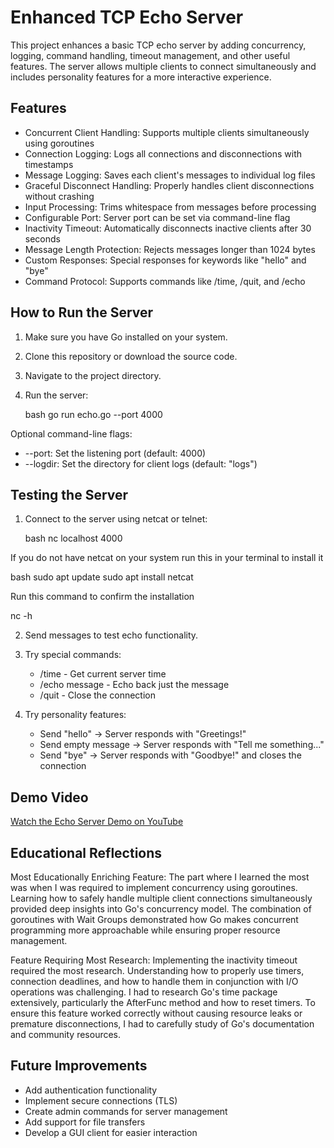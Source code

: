 # Enhanced TCP Echo Server

This project enhances a basic TCP echo server by adding concurrency, logging, command handling, timeout management, and other useful features. The server allows multiple clients to connect simultaneously and includes personality features for a more interactive experience.

## Features

- Concurrent Client Handling: Supports multiple clients simultaneously using goroutines  
- Connection Logging: Logs all connections and disconnections with timestamps  
- Message Logging: Saves each client's messages to individual log files  
- Graceful Disconnect Handling: Properly handles client disconnections without crashing  
- Input Processing: Trims whitespace from messages before processing  
- Configurable Port: Server port can be set via command-line flag  
- Inactivity Timeout: Automatically disconnects inactive clients after 30 seconds  
- Message Length Protection: Rejects messages longer than 1024 bytes  
- Custom Responses: Special responses for keywords like "hello" and "bye"  
- Command Protocol: Supports commands like /time, /quit, and /echo  

## How to Run the Server

1. Make sure you have Go installed on your system.  
2. Clone this repository or download the source code.  
3. Navigate to the project directory.  
4. Run the server:

   bash
   go run echo.go --port 4000

Optional command-line flags:  
- --port: Set the listening port (default: 4000)  
- --logdir: Set the directory for client logs (default: "logs")

## Testing the Server

1. Connect to the server using netcat or telnet:

   bash
   nc localhost 4000

  If you do not have netcat on your system run this in your terminal to install it
 
  bash
  sudo apt update
  sudo apt install netcat

  Run this command to confirm the installation

  nc -h


2. Send messages to test echo functionality.  

3. Try special commands:  
   - /time - Get current server time  
   - /echo message - Echo back just the message  
   - /quit - Close the connection  

4. Try personality features:  
   - Send "hello" → Server responds with "Greetings!"  
   - Send empty message → Server responds with "Tell me something..."  
   - Send "bye" → Server responds with "Goodbye!" and closes the connection  

## Demo Video

[Watch the Echo Server Demo on YouTube](https://youtu.be/your-video-id)

## Educational Reflections

Most Educationally Enriching Feature:
The part where I learned the most was when I was required to implement concurrency using goroutines. Learning how to safely handle multiple client connections simultaneously provided deep insights into Go's concurrency model. The combination of goroutines with Wait Groups demonstrated how Go makes concurrent programming more approachable while ensuring proper resource management.

Feature Requiring Most Research:
Implementing the inactivity timeout required the most research. Understanding how to properly use timers, connection deadlines, and how to handle them in conjunction with I/O operations was challenging. I had to research Go's time package extensively, particularly the AfterFunc method and how to reset timers. To ensure this feature worked correctly without causing resource leaks or premature disconnections, I had to carefully study of Go's documentation and community resources.

## Future Improvements

- Add authentication functionality  
- Implement secure connections (TLS)  
- Create admin commands for server management  
- Add support for file transfers  
- Develop a GUI client for easier interaction
